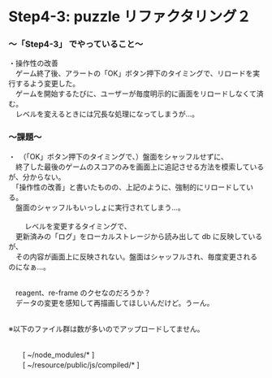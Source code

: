 # Step4-3: puzzle リファクタリング２

### 〜「Step4-3」 でやっていること〜

・操作性の改善<br>
　ゲーム終了後、アラートの「OK」ボタン押下のタイミングで、リロードを実行するよう変更した。<br>
　ゲームを開始するたびに、ユーザーが毎度明示的に画面をリロードしなくて済む。<br>
　レベルを変えるときには冗長な処理になってしまうが…。<br>

### 〜課題〜

・　（「OK」ボタン押下のタイミングで、）盤面をシャッフルせずに、<br>
　終了した最後のゲームのスコアのみを画面上に追記させる方法を模索しているが、分からない。<br>
　「操作性の改善」と書いたものの、上記のように、強制的にリロードしている。<br>
　盤面のシャッフルもいっしょに実行されてしまう…。<br><br>
　
　レベルを変更するタイミングで、<br>
　更新済みの「ログ」をローカルストレージから読み出して db に反映しているが、<br>
　その内容が画面上に反映されない。盤面はシャッフルされ、毎度変更されるのになぁ…。<br><br>

　reagent、re-frame のクセなのだろうか？<br>
　データの変更を感知して再描画してほしいんだけど。うーん。<br><br>

※以下のファイル群は数が多いのでアップロードしてません。<br><br>

　　[ ~/node_modules/* ]<br>
　　[ ~/resource/public/js/compiled/* ]<br><br>
